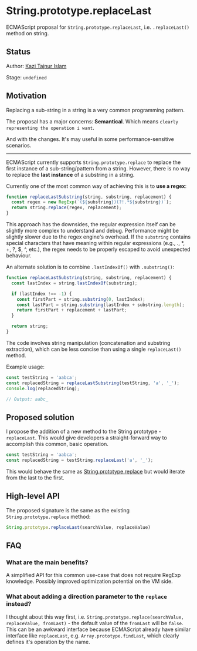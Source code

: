 # String.prototype.replaceLast

ECMAScript proposal for `String.prototype.replaceLast`, i.e. `.replaceLast()` method on string.

## Status

Author: [Kazi Tajnur Islam](http://linkedin.com/in/tajnur)

Stage: `undefined` 

## Motivation

Replacing a sub-string in a string is a very common programming pattern. 

The proposal has a major concerns: **Semantical**. Which means `clearly representing the operation i want`.

And with the changes. It's may useful in some performance-sensitive scenarios.

---

ECMAScript currently supports `String.prototype.replace` to replace the first instance of a sub-string/pattern from a string. However, there is no way to replace the **last instance** of a substring in a string.

Currently one of the most common way of achieving this is to **use a regex**:

```js
function replaceLastSubstring(string, substring, replacement) {
  const regex = new RegExp(`(${substring})(?!.*${substring})`); 
  return string.replace(regex, replacement);
}
```

This approach has the downsides, the regular expression itself can be slightly more complex to understand and debug. Performance might be slightly slower due to the regex engine's overhead. If the `substring` contains special characters that have meaning within regular expressions (e.g., ., *, +, ?, $, ^, etc.), the regex needs to be properly escaped to avoid unexpected behaviour.

An alternate solution is to combine `.lastIndexOf()` with `.substring()`:

```js
function replaceLastSubstring(string, substring, replacement) {
  const lastIndex = string.lastIndexOf(substring);

  if (lastIndex !== -1) {
    const firstPart = string.substring(0, lastIndex);
    const lastPart = string.substring(lastIndex + substring.length);
    return firstPart + replacement + lastPart;
  }

  return string; 
}
```

The code involves string manipulation (concatenation and substring extraction), which can be less concise than using a single `replaceLast()` method.

Example usage:

```js
const testString = 'aabca';
const replacedString = replaceLastSubstring(testString, 'a', '_');
console.log(replacedString);

// Output: aabc_
```

## Proposed solution

I propose the addition of a new method to the String prototype - `replaceLast`. This would give developers a straight-forward way to accomplish this common, basic operation.

```js
const testString = 'aabca';
const replacedString = testString.replaceLast('a', '_');
```

This would behave the same as [String.prototype.replace](https://262.ecma-international.org/11.0/index.html#sec-string.prototype.replace) but would iterate from the last to the first.

## High-level API

The proposed signature is the same as the existing `String.prototype.replace` method:

```js
String.prototype.replaceLast(searchValue, replaceValue)
```

## FAQ

### What are the main benefits?

A simplified API for this common use-case that does not require RegExp knowledge. Possibly improved optimization potential on the VM side.

### What about adding a direction parameter to the `replace` instead?

I thought about this way first, i.e. `String.prototype.replace(searchValue, replaceValue, fromLast)` - the default value of the `fromLast` will be `false`. This can be an awkward interface because ECMAScript already have similar interface like `replaceLast`, e.g. `Array.prototype.findLast`, which clearly defines it's operation by the name.